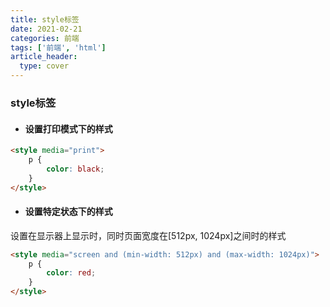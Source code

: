 ```yaml
---
title: style标签
date: 2021-02-21
categories: 前端
tags: ['前端', 'html']
article_header:
  type: cover
---
```


### style标签

- #### 设置打印模式下的样式

```html
<style media="print">
    p {
        color: black;
    }
</style>
```

<!--more-->

- #### 设置特定状态下的样式

设置在显示器上显示时，同时页面宽度在[512px, 1024px]之间时的样式

```html
<style media="screen and (min-width: 512px) and (max-width: 1024px)">
    p {
        color: red;
    }
</style>
```
